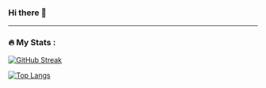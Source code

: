 ### Hi there 👋


---

### :fire: My Stats :

[![GitHub Streak](http://github-readme-streak-stats.herokuapp.com?user=UxerDevCoding&theme=dark&hide_border=true&date_format=M%20j%5B%2C%20Y%5D)](https://git.io/streak-stats)

[![Top Langs](https://github-readme-stats.vercel.app/api/top-langs/?username=UxerDevCoding&layout=compact&theme=vision-friendly-dark)](https://github.com/anuraghazra/github-readme-stats)
<!--
**UxerDevCoding/UxerDevCoding** is a ✨ _special_ ✨ repository because its `README.md` (this file) appears on your GitHub profile.

Here are some ideas to get you started:

- 🔭 I’m currently working on ...
- 🌱 I’m currently learning ...
- 👯 I’m looking to collaborate on ...
- 🤔 I’m looking for help with ...
- 💬 Ask me about ...
- 📫 How to reach me: ...
- 😄 Pronouns: ...
- ⚡ Fun fact: ...
-->